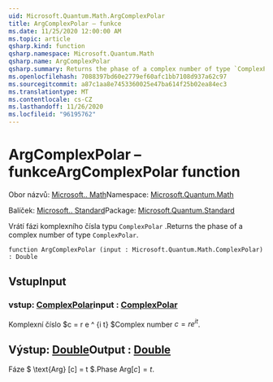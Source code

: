 ```yaml
---
uid: Microsoft.Quantum.Math.ArgComplexPolar
title: ArgComplexPolar – funkce
ms.date: 11/25/2020 12:00:00 AM
ms.topic: article
qsharp.kind: function
qsharp.namespace: Microsoft.Quantum.Math
qsharp.name: ArgComplexPolar
qsharp.summary: Returns the phase of a complex number of type `ComplexPolar`.
ms.openlocfilehash: 7088397bd60e2779ef60afc1bb7108d937a62c97
ms.sourcegitcommit: a87c1aa8e7453360025e47ba614f25b02ea84ec3
ms.translationtype: MT
ms.contentlocale: cs-CZ
ms.lasthandoff: 11/26/2020
ms.locfileid: "96195762"
---
```

# <a name="argcomplexpolar-function"></a><span data-ttu-id="50086-102">ArgComplexPolar – funkce</span><span class="sxs-lookup"><span data-stu-id="50086-102">ArgComplexPolar function</span></span>

<span data-ttu-id="50086-103">Obor názvů: [Microsoft.. Math](xref:Microsoft.Quantum.Math)</span><span class="sxs-lookup"><span data-stu-id="50086-103">Namespace: [Microsoft.Quantum.Math](xref:Microsoft.Quantum.Math)</span></span>

<span data-ttu-id="50086-104">Balíček: [Microsoft.. Standard](https://nuget.org/packages/Microsoft.Quantum.Standard)</span><span class="sxs-lookup"><span data-stu-id="50086-104">Package: [Microsoft.Quantum.Standard](https://nuget.org/packages/Microsoft.Quantum.Standard)</span></span>


<span data-ttu-id="50086-105">Vrátí fázi komplexního čísla typu `ComplexPolar` .</span><span class="sxs-lookup"><span data-stu-id="50086-105">Returns the phase of a complex number of type `ComplexPolar`.</span></span>

```qsharp
function ArgComplexPolar (input : Microsoft.Quantum.Math.ComplexPolar) : Double
```


## <a name="input"></a><span data-ttu-id="50086-106">Vstup</span><span class="sxs-lookup"><span data-stu-id="50086-106">Input</span></span>

### <a name="input--complexpolar"></a><span data-ttu-id="50086-107">vstup: [ComplexPolar](xref:Microsoft.Quantum.Math.ComplexPolar)</span><span class="sxs-lookup"><span data-stu-id="50086-107">input : [ComplexPolar](xref:Microsoft.Quantum.Math.ComplexPolar)</span></span>

<span data-ttu-id="50086-108">Komplexní číslo $c = r e ^ {i t} $</span><span class="sxs-lookup"><span data-stu-id="50086-108">Complex number $c = r e^{i t}$.</span></span>



## <a name="output--double"></a><span data-ttu-id="50086-109">Výstup: [Double](xref:microsoft.quantum.lang-ref.double)</span><span class="sxs-lookup"><span data-stu-id="50086-109">Output : [Double](xref:microsoft.quantum.lang-ref.double)</span></span>

<span data-ttu-id="50086-110">Fáze $ \text{Arg} [c] = t $.</span><span class="sxs-lookup"><span data-stu-id="50086-110">Phase $\text{Arg}[c] = t$.</span></span>